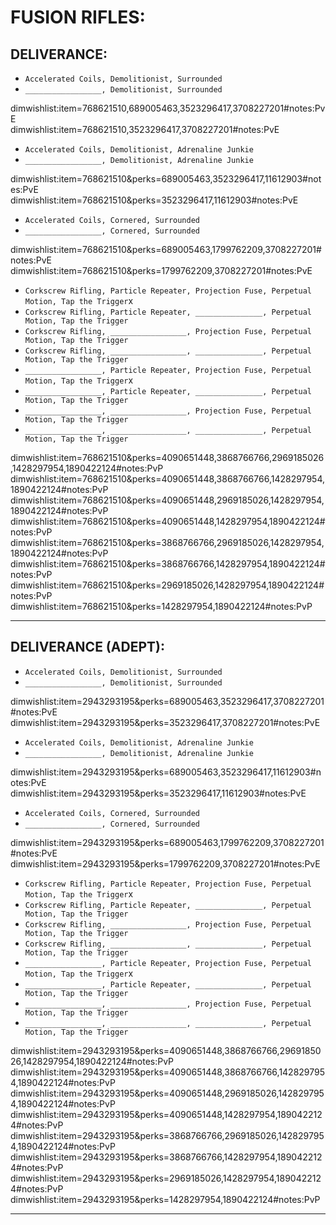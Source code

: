 # FUSION RIFLES:

## DELIVERANCE:

-   `Accelerated Coils, Demolitionist, Surrounded`
-   `_________________, Demolitionist, Surrounded`

dimwishlist:item=768621510,689005463,3523296417,3708227201#notes:PvE  
dimwishlist:item=768621510,3523296417,3708227201#notes:PvE

-   `Accelerated Coils, Demolitionist, Adrenaline Junkie`
-   `_________________, Demolitionist, Adrenaline Junkie`

dimwishlist:item=768621510&perks=689005463,3523296417,11612903#notes:PvE  
dimwishlist:item=768621510&perks=3523296417,11612903#notes:PvE

-   `Accelerated Coils, Cornered, Surrounded`
-   `_________________, Cornered, Surrounded`

dimwishlist:item=768621510&perks=689005463,1799762209,3708227201#notes:PvE  
dimwishlist:item=768621510&perks=1799762209,3708227201#notes:PvE

-   `Corkscrew Rifling, Particle Repeater, Projection Fuse, Perpetual Motion, Tap the Trigger`x
-   `Corkscrew Rifling, Particle Repeater, _______________, Perpetual Motion, Tap the Trigger`
-   `Corkscrew Rifling, _________________, Projection Fuse, Perpetual Motion, Tap the Trigger`
-   `Corkscrew Rifling, _________________, _______________, Perpetual Motion, Tap the Trigger`
-   `_________________, Particle Repeater, Projection Fuse, Perpetual Motion, Tap the Trigger`x
-   `_________________, Particle Repeater, _______________, Perpetual Motion, Tap the Trigger`
-   `_________________, _________________, Projection Fuse, Perpetual Motion, Tap the Trigger`
-   `_________________, _________________, _______________, Perpetual Motion, Tap the Trigger`

dimwishlist:item=768621510&perks=4090651448,3868766766,2969185026,1428297954,1890422124#notes:PvP  
dimwishlist:item=768621510&perks=4090651448,3868766766,1428297954,1890422124#notes:PvP  
dimwishlist:item=768621510&perks=4090651448,2969185026,1428297954,1890422124#notes:PvP  
dimwishlist:item=768621510&perks=4090651448,1428297954,1890422124#notes:PvP  
dimwishlist:item=768621510&perks=3868766766,2969185026,1428297954,1890422124#notes:PvP  
dimwishlist:item=768621510&perks=3868766766,1428297954,1890422124#notes:PvP  
dimwishlist:item=768621510&perks=2969185026,1428297954,1890422124#notes:PvP  
dimwishlist:item=768621510&perks=1428297954,1890422124#notes:PvP

---

## DELIVERANCE (ADEPT):

-   `Accelerated Coils, Demolitionist, Surrounded`
-   `_________________, Demolitionist, Surrounded`

dimwishlist:item=2943293195&perks=689005463,3523296417,3708227201#notes:PvE  
dimwishlist:item=2943293195&perks=3523296417,3708227201#notes:PvE

-   `Accelerated Coils, Demolitionist, Adrenaline Junkie`
-   `_________________, Demolitionist, Adrenaline Junkie`

dimwishlist:item=2943293195&perks=689005463,3523296417,11612903#notes:PvE  
dimwishlist:item=2943293195&perks=3523296417,11612903#notes:PvE

-   `Accelerated Coils, Cornered, Surrounded`
-   `_________________, Cornered, Surrounded`

dimwishlist:item=2943293195&perks=689005463,1799762209,3708227201#notes:PvE  
dimwishlist:item=2943293195&perks=1799762209,3708227201#notes:PvE

-   `Corkscrew Rifling, Particle Repeater, Projection Fuse, Perpetual Motion, Tap the Trigger`x
-   `Corkscrew Rifling, Particle Repeater, _______________, Perpetual Motion, Tap the Trigger`
-   `Corkscrew Rifling, _________________, Projection Fuse, Perpetual Motion, Tap the Trigger`
-   `Corkscrew Rifling, _________________, _______________, Perpetual Motion, Tap the Trigger`
-   `_________________, Particle Repeater, Projection Fuse, Perpetual Motion, Tap the Trigger`x
-   `_________________, Particle Repeater, _______________, Perpetual Motion, Tap the Trigger`
-   `_________________, _________________, Projection Fuse, Perpetual Motion, Tap the Trigger`
-   `_________________, _________________, _______________, Perpetual Motion, Tap the Trigger`

dimwishlist:item=2943293195&perks=4090651448,3868766766,2969185026,1428297954,1890422124#notes:PvP  
dimwishlist:item=2943293195&perks=4090651448,3868766766,1428297954,1890422124#notes:PvP  
dimwishlist:item=2943293195&perks=4090651448,2969185026,1428297954,1890422124#notes:PvP  
dimwishlist:item=2943293195&perks=4090651448,1428297954,1890422124#notes:PvP  
dimwishlist:item=2943293195&perks=3868766766,2969185026,1428297954,1890422124#notes:PvP  
dimwishlist:item=2943293195&perks=3868766766,1428297954,1890422124#notes:PvP  
dimwishlist:item=2943293195&perks=2969185026,1428297954,1890422124#notes:PvP  
dimwishlist:item=2943293195&perks=1428297954,1890422124#notes:PvP

---
